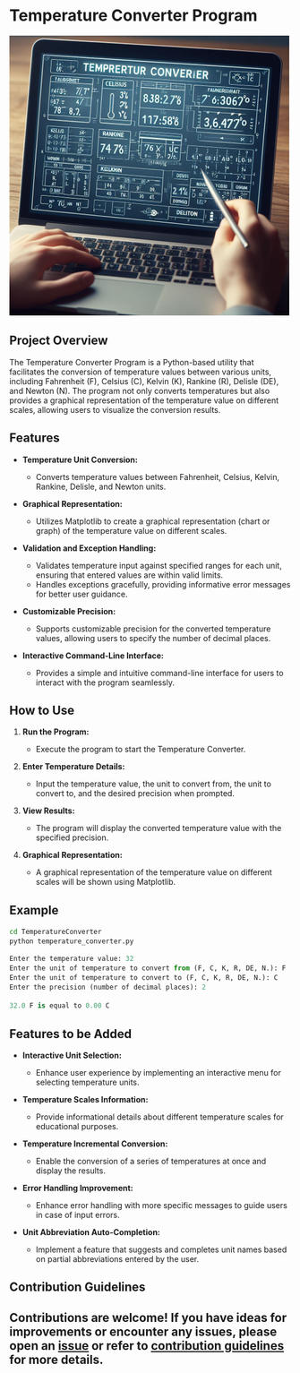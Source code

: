 # Temperature Converter Program

![temperature converter](image.png)

## Project Overview

The Temperature Converter Program is a Python-based utility that facilitates the conversion of temperature values between various units, including Fahrenheit (F), Celsius (C), Kelvin (K), Rankine (R), Delisle (DE), and Newton (N). The program not only converts temperatures but also provides a graphical representation of the temperature value on different scales, allowing users to visualize the conversion results.

## Features

- **Temperature Unit Conversion:**

  - Converts temperature values between Fahrenheit, Celsius, Kelvin, Rankine, Delisle, and Newton units.

- **Graphical Representation:**

  - Utilizes Matplotlib to create a graphical representation (chart or graph) of the temperature value on different scales.

- **Validation and Exception Handling:**

  - Validates temperature input against specified ranges for each unit, ensuring that entered values are within valid limits.
  - Handles exceptions gracefully, providing informative error messages for better user guidance.

- **Customizable Precision:**

  - Supports customizable precision for the converted temperature values, allowing users to specify the number of decimal places.

- **Interactive Command-Line Interface:**
  - Provides a simple and intuitive command-line interface for users to interact with the program seamlessly.

## How to Use

1. **Run the Program:**

   - Execute the program to start the Temperature Converter.

2. **Enter Temperature Details:**

   - Input the temperature value, the unit to convert from, the unit to convert to, and the desired precision when prompted.

3. **View Results:**

   - The program will display the converted temperature value with the specified precision.

4. **Graphical Representation:**
   - A graphical representation of the temperature value on different scales will be shown using Matplotlib.

## Example

```bash
cd TemperatureConverter
python temperature_converter.py
```

```python
Enter the temperature value: 32
Enter the unit of temperature to convert from (F, C, K, R, DE, N.): F
Enter the unit of temperature to convert to (F, C, K, R, DE, N.): C
Enter the precision (number of decimal places): 2

32.0 F is equal to 0.00 C
```

## Features to be Added

- **Interactive Unit Selection:**

  - Enhance user experience by implementing an interactive menu for selecting temperature units.

- **Temperature Scales Information:**

  - Provide informational details about different temperature scales for educational purposes.

- **Temperature Incremental Conversion:**

  - Enable the conversion of a series of temperatures at once and display the results.

- **Error Handling Improvement:**

  - Enhance error handling with more specific messages to guide users in case of input errors.

- **Unit Abbreviation Auto-Completion:**

  - Implement a feature that suggests and completes unit names based on partial abbreviations entered by the user.

## Contribution Guidelines

## Contributions are welcome! If you have ideas for improvements or encounter any issues, please open an [issue](https://github.com/vrm-piyush/Python-Projects/issues/new/choose) or refer to [contribution guidelines](../CONTRIBUTING.md) for more details.
